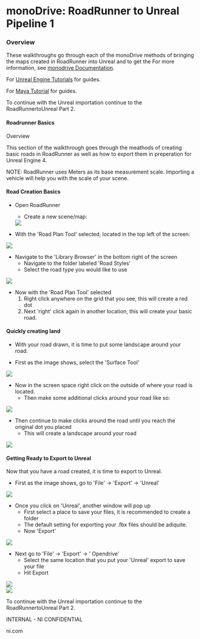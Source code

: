 # monoDrive: RoadRunner to Unreal Pipeline 1

### Overview

These walkthroughs go through each of the monoDrive methods of bringing the maps created in RoadRunner into Unreal and to get the
 For more information, see [monodrive Documentation](https://monodrive.readthedocs.io/en/latest/).

For [Unreal Engine Tutorials](https://monodrive.readthedocs.io/en/latest/unreal_tutorials/MayaWheels/) for guides.

For [Maya Tutorial](https://knowledge.autodesk.com/search-result/caas/simplecontent/content/maya-1-minute-startup-movies.html) for guides.

To continue with the Unreal importation continue to the RoadRunnertoUnreal Part 2.

#### Roadrunner Basics

Overview

This section of the walkthrough goes through the meathods of creating basic roads in RoadRunner as well as how to export them in preperation for Unreal Engine 4.

NOTE: RoadRunner uses Meters as its base measurement scale. Importing a vehicle will help you with the scale of your scene.

#### Road Creation Basics

- Open RoadRunner
    - Create a new scene/map:
  <div class="img_container">
    <img class='lg_img' src="../imgs/RoadRunnerPic_01.png"/>
  </div>

- With the 'Road Plan Tool' selected, located in the top left of the screen:

<div class="img_container">
    <img class='sm_img' src="../imgs/RoadRunnerPic_02.png"/>
</div>

- Navigate to the 'Library Browser' in the bottom right of the screen
    - Navigate to the folder labeled 'Road Styles'
    - Select the road type you would like to use

<div class="img_container">
    <img class='lg_img' src="../imgs/RoadRunnerPic_03.png"/>
</div>

- Now with the 'Road Plan Tool' selected
  1. Right click anywhere on the grid that you see, this will create a red dot
  2. Next 'right' click again in another location, this will create your basic road.

####

#### Quickly creating land

  - With your road drawn, it is time to put some landscape around your road.

- First as the image shows, select the 'Surface Tool'

<div class="img_container">
    <img class='sm_img' src="../imgs/RoadRunnerPic_04.png"/>
</div>

- Now in the screen space right click on the outside of where your road is located.
  - Then make some additional clicks around your road like so:

<div class="img_container">
    <img class='lg_img' src="../imgs/RoadRunnerPic_05.png"/>
</div>

- Then continue to make clicks around the road until you reach the original dot you placed
  - This will create a landscape around your road

<div class="img_container">
    <img class='lg_img' src="../imgs/RoadRunnerPic_06.png"/>
</div>

####

#### Getting Ready to Export to Unreal

Now that you have a road created, it is time to export to Unreal.

- First as the image shows, go to 'File' → 'Export' → 'Unreal'

<div class="img_container">
    <img class='lg_img' src="../imgs/RoadRunnerPic_07.png"/>
</div>

- Once you click on 'Unreal', another window will pop up
  - First select a place to save your files, it is recommended to create a folder
  - The default setting for exporting your .fbx files should be adiquite.
  - Now 'Export'

<div class="img_container">
    <img class='lg_img' src="../imgs/RoadRunnerPic_08.png"/>
</div>

- Next go to 'File' → 'Export' → ' Opendrive'
  - Select the same location that you put your 'Unreal' export to save your file
  - Hit Export

<div class ='img_container'>  

<div class="img_container">
    <img class='wide_img' src="../imgs/RoadRunnerPic_09.png"/>
</div>

<div class="img_container">
    <img class='md_img' src="../imgs/RoadRunnerPic_10.png"/>
</div>

</div>

To continue with the Unreal importation continue to the RoadRunnertoUnreal Part 2.

INTERNAL - NI CONFIDENTIAL

ni.com